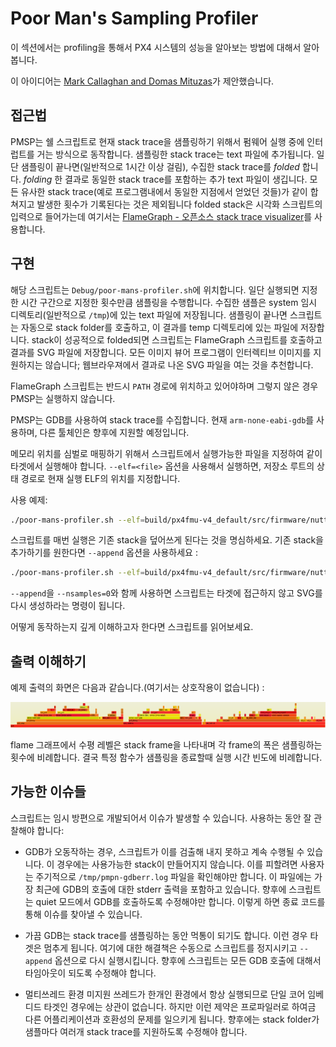 # Poor Man's Sampling Profiler

이 섹션에서는 profiling을 통해서 PX4 시스템의 성능을 알아보는 방법에 대해서 알아봅니다.

이 아이디어는 [Mark Callaghan and Domas Mituzas](https://dom.as/2009/02/15/poor-mans-contention-profiling/)가 제안했습니다.

## 접근법

PMSP는 쉘 스크립트로 현재 stack trace을 샘플링하기 위해서 펌웨어 실행 중에 인터럽트를 거는 방식으로 동작합니다.
샘플링한 stack trace는 text 파일에 추가됩니다.
일단 샘플링이 끝나면(일반적으로 1시간 이상 걸림), 수집한 stack trace를 *folded* 합니다.
*folding* 한 결과로 동일한 stack trace를 포함하는 추가 text 파일이 생깁니다. 모든 유사한 stack trace(예로 프로그램내에서 동일한 지점에서 얻었던 것들)가 같이 합쳐지고 발생한 횟수가 기록된다는 것은 제외됩니다
folded stack은 시각화 스크립트의 입력으로 들어가는데 여기서는 [FlameGraph - 오픈소스 stack trace visualizer](http://www.brendangregg.com/flamegraphs.html)를 사용합니다.

## 구현

해당 스크립트는 `Debug/poor-mans-profiler.sh`에 위치합니다.
일단 실행되면 지정한 시간 구간으로 지정한 횟수만큼 샘플링을 수행합니다.
수집한 샘플은 system 임시 디렉토리(일반적으로 `/tmp`)에 있는 text 파일에 저장됩니다.
샘플링이 끝나면 스크립트는 자동으로 stack folder를 호출하고, 이 결과를 temp 디렉토리에 있는 파일에 저장합니다.
stack이 성공적으로 folded되면 스크립트는 FlameGraph 스크립트를 호출하고 결과를 SVG 파일에 저장합니다.
모든 이미지 뷰어 프로그램이 인터렉티브 이미지를 지원하지는 않습니다;
웹브라우져에서 결과로 나온 SVG 파일을 여는 것을 추천합니다.

FlameGraph 스크립트는 반드시 `PATH` 경로에 위치하고 있어야하며 그렇지 않은 경우 PMSP는 실행하지 않습니다.

PMSP는 GDB를 사용하여 stack trace를 수집합니다.
현재 `arm-none-eabi-gdb`를 사용하며, 다른 툴체인은 향후에 지원할 예정입니다.

메모리 위치를 심벌로 매핑하기 위해서 스크립트에서 실행가능한 파일을 지정하여 같이 타겟에서 실행해야 합니다.
`--elf=<file>` 옵션을 사용해서 실행하면, 저장소 루트의 상태 경로로 현재 실행 ELF의 위치를 지정합니다.

사용 예제:

```bash
./poor-mans-profiler.sh --elf=build/px4fmu-v4_default/src/firmware/nuttx/firmware_nuttx --nsamples=30000
```

스크립트를 매번 실행은 기존 stack을 덮어쓰게 된다는 것을 명심하세요. 기존 stack을 추가하기를 원한다면 `--append` 옵션을 사용하세요 :

```bash
./poor-mans-profiler.sh --elf=build/px4fmu-v4_default/src/firmware/nuttx/firmware_nuttx --nsamples=30000 --append
```

`--append`을 `--nsamples=0`와 함께 사용하면 스크립트는 타겟에 접근하지 않고 SVG를 다시 생성하라는 명령이 됩니다.

어떻게 동작하는지 깊게 이해하고자 한다면 스크립트를 읽어보세요.

## 출력 이해하기

예제 출력의 화면은 다음과 같습니다.(여기서는 상호작용이 없습니다) :

![FlameGraph 예제](../../assets/flamegraph-example.png)

flame 그래프에서 수평 레벨은 stack frame을 나타내며 각 frame의 폭은 샘플링하는 횟수에 비례합니다. 결국 특정 함수가 샘플링을 종료할때 실행 시간 빈도에 비례합니다.

## 가능한 이슈들

스크립트는 임시 방편으로 개발되어서 이슈가 발생할 수 있습니다.
사용하는 동안 잘 관찰해야 합니다:

* GDB가 오동작하는 경우, 스크립트가 이를 검출해 내지 못하고 계속 수행될 수 있습니다.
이 경우에는 사용가능한 stack이 만들어지지 않습니다.
이를 피할려면 사용자는 주기적으로 `/tmp/pmpn-gdberr.log` 파일을 확인해야만 합니다. 이 파일에는 가장 최근에 GDB의 호출에 대한 stderr 출력을 포함하고 있습니다.
향후에 스크립트는 quiet 모드에서 GDB를 호출하도록 수정해야만 합니다. 이렇게 하면 종료 코드를 통해 이슈를 찾아낼 수 있습니다.

* 가끔 GDB는 stack trace를 샘플링하는 동안 먹통이 되기도 합니다.
이런 경우 타겟은 멈추게 됩니다.
여기에 대한 해결책은 수동으로 스크립트를 정지시키고 `--append` 옵션으로 다시 실행시킵니다.
향후에 스크립트는 모든 GDB 호출에 대해서 타임아웃이 되도록 수정해야 합니다.

* 멀티쓰레드 환경 미지원
쓰레드가 한개인 환경에서 항상 실행되므로 단일 코어 임베디드 타겟인 경우에는 상관이 없습니다. 하지만 이런 제약은 프로파일러로 하여금 다른 어플리케이션과 호환성의 문제를 일으키게 됩니다.
향후에는 stack folder가 샘플마다 여러개 stack trace를 지원하도록 수정해야 합니다.
